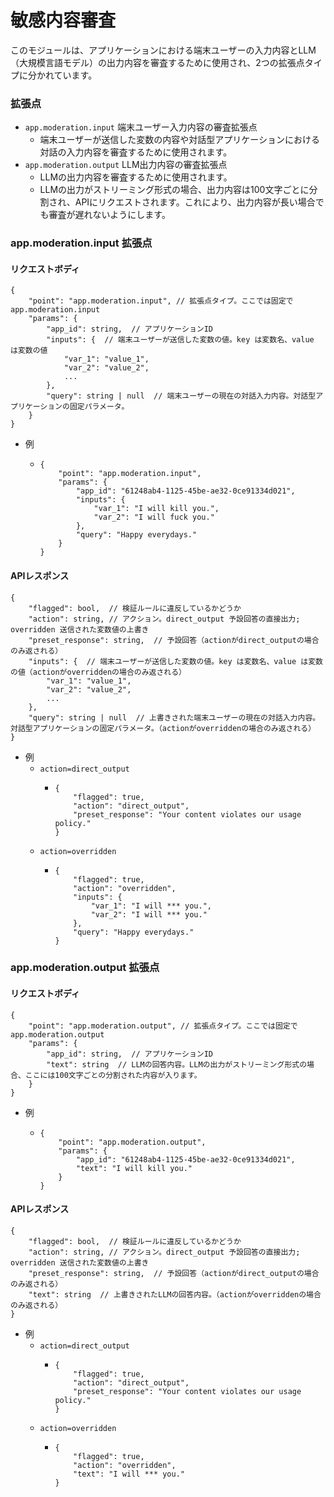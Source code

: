 # 敏感内容審査

このモジュールは、アプリケーションにおける端末ユーザーの入力内容とLLM（大規模言語モデル）の出力内容を審査するために使用され、2つの拡張点タイプに分かれています。

### 拡張点 <a href="#usercontent-kuo-zhan-dian" id="usercontent-kuo-zhan-dian"></a>

* `app.moderation.input` 端末ユーザー入力内容の審査拡張点
  * 端末ユーザーが送信した変数の内容や対話型アプリケーションにおける対話の入力内容を審査するために使用されます。
* `app.moderation.output` LLM出力内容の審査拡張点
  * LLMの出力内容を審査するために使用されます。
  * LLMの出力がストリーミング形式の場合、出力内容は100文字ごとに分割され、APIにリクエストされます。これにより、出力内容が長い場合でも審査が遅れないようにします。

### app.moderation.input 拡張点 <a href="#usercontentappmoderationinput-kuo-zhan-dian" id="usercontentappmoderationinput-kuo-zhan-dian"></a>

#### リクエストボディ <a href="#user-content-request-body" id="user-content-request-body"></a>

```
{
    "point": "app.moderation.input", // 拡張点タイプ。ここでは固定で app.moderation.input
    "params": {
        "app_id": string,  // アプリケーションID
        "inputs": {  // 端末ユーザーが送信した変数の値。key は変数名、value は変数の値
            "var_1": "value_1",
            "var_2": "value_2",
            ...
        },
        "query": string | null  // 端末ユーザーの現在の対話入力内容。対話型アプリケーションの固定パラメータ。
    }
}
```

* 例
  * ```
    {
        "point": "app.moderation.input",
        "params": {
            "app_id": "61248ab4-1125-45be-ae32-0ce91334d021",
            "inputs": {
                "var_1": "I will kill you.",
                "var_2": "I will fuck you."
            },
            "query": "Happy everydays."
        }
    }
    ```

#### APIレスポンス <a href="#usercontentapi-fan-hui" id="usercontentapi-fan-hui"></a>

```
{
    "flagged": bool,  // 検証ルールに違反しているかどうか
    "action": string, // アクション。direct_output 予設回答の直接出力; overridden 送信された変数値の上書き
    "preset_response": string,  // 予設回答（actionがdirect_outputの場合のみ返される）
    "inputs": {  // 端末ユーザーが送信した変数の値。key は変数名、value は変数の値（actionがoverriddenの場合のみ返される）
        "var_1": "value_1",
        "var_2": "value_2",
        ...
    },
    "query": string | null  // 上書きされた端末ユーザーの現在の対話入力内容。対話型アプリケーションの固定パラメータ。（actionがoverriddenの場合のみ返される）
}
```

* 例
  * `action=direct_output`
    * ```
      {
          "flagged": true,
          "action": "direct_output",
          "preset_response": "Your content violates our usage policy."
      }
      ```
  * `action=overridden`
    * ```
      {
          "flagged": true,
          "action": "overridden",
          "inputs": {
              "var_1": "I will *** you.",
              "var_2": "I will *** you."
          },
          "query": "Happy everydays."
      }
      ```

### app.moderation.output 拡張点 <a href="#usercontentappmoderationoutput-kuo-zhan-dian" id="usercontentappmoderationoutput-kuo-zhan-dian"></a>

#### リクエストボディ <a href="#user-content-request-body-1" id="user-content-request-body-1"></a>

```
{
    "point": "app.moderation.output", // 拡張点タイプ。ここでは固定で app.moderation.output
    "params": {
        "app_id": string,  // アプリケーションID
        "text": string  // LLMの回答内容。LLMの出力がストリーミング形式の場合、ここには100文字ごとの分割された内容が入ります。
    }
}
```

* 例
  * ```
    {
        "point": "app.moderation.output",
        "params": {
            "app_id": "61248ab4-1125-45be-ae32-0ce91334d021",
            "text": "I will kill you."
        }
    }
    ```

#### APIレスポンス <a href="#usercontentapi-fan-hui-1" id="usercontentapi-fan-hui-1"></a>

```
{
    "flagged": bool,  // 検証ルールに違反しているかどうか
    "action": string, // アクション。direct_output 予設回答の直接出力; overridden 送信された変数値の上書き
    "preset_response": string,  // 予設回答（actionがdirect_outputの場合のみ返される）
    "text": string  // 上書きされたLLMの回答内容。（actionがoverriddenの場合のみ返される）
}
```

* 例
  * `action=direct_output`
    * ```
      {
          "flagged": true,
          "action": "direct_output",
          "preset_response": "Your content violates our usage policy."
      }
      ```
  * `action=overridden`
    * ```
      {
          "flagged": true,
          "action": "overridden",
          "text": "I will *** you."
      }
      ```